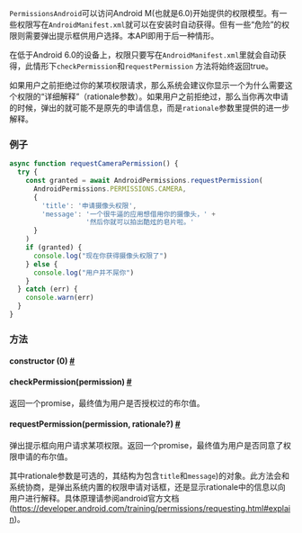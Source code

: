 `PermissionsAndroid`可以访问Android M(也就是6.0)开始提供的权限模型。有一些权限写在`AndroidManifest.xml`就可以在安装时自动获得。但有一些“危险”的权限则需要弹出提示框供用户选择。本API即用于后一种情形。

在低于Android 6.0的设备上，权限只要写在`AndroidManifest.xml`里就会自动获得，此情形下`checkPermission`和`requestPermission` 方法将始终返回true。

如果用户之前拒绝过你的某项权限请求，那么系统会建议你显示一个为什么需要这个权限的“详细解释”（rationale参数）。如果用户之前拒绝过，那么当你再次申请的时候，弹出的就可能不是原先的申请信息，而是`rationale`参数里提供的进一步解释。

### 例子

```js
async function requestCameraPermission() {
  try {
    const granted = await AndroidPermissions.requestPermission(
      AndroidPermissions.PERMISSIONS.CAMERA,
      {
        'title': '申请摄像头权限',
        'message': '一个很牛逼的应用想借用你的摄像头，' +
                   '然后你就可以拍出酷炫的皂片啦。'
      }
    )
    if (granted) {
      console.log("现在你获得摄像头权限了")
    } else {
      console.log("用户并不屌你")
    }
  } catch (err) {
    console.warn(err)
  }
}
```
### 方法

<div class="props">
    <div class="prop">
        <h4 class="methodTitle">
        <a class="anchor" name="constructor"></a>constructor
        <span class="methodType">(0)</span>
        <a class="hash-link" href="permissionsandroid.html#constructor">#</a>
        </h4>
    </div>
    <div class="prop">
        <h4 class="methodTitle"><a class="anchor" name="checkpermission"></a>checkPermission<span
            class="methodType">(permission)</span>
            <a class="hash-link" href="permissionsandroid.html#checkpermission">#</a>
        </h4>
        <div><p>返回一个promise，最终值为用户是否授权过的布尔值。</p></div>
    </div>
    <div class="prop">
        <h4 class="methodTitle"><a class="anchor" name="requestpermission"></a>requestPermission<span
            class="methodType">(permission, rationale?)</span>
        <a class="hash-link" href="permissionsandroid.html#requestpermission">#</a>
        </h4>
        <div><p>弹出提示框向用户请求某项权限。返回一个promise，最终值为用户是否同意了权限申请的布尔值。</p>
            <p>其中rationale参数是可选的，其结构为包含<code>title</code>和<code>message</code>)的对象。此方法会和系统协商，是弹出系统内置的权限申请对话框，还是显示rationale中的信息以向用户进行解释。具体原理请参阅android官方文档
                (<a href="https://developer.android.com/training/permissions/requesting.html#explain">https://developer.android.com/training/permissions/requesting.html#explain</a>)。</p></div>
    </div>
</div>